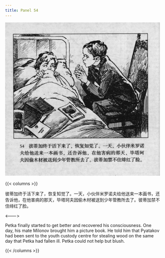 ```yaml
---
title: Panel 54
---
```


![biao page](./../../images/biao/seifert0726_biao_0058_054.jpg)

{{< columns >}}

彼蒂加终于活下来了，恢复知觉了。一天，小伙伴米罗诺夫给他送来一本画书，还告诉他，在他害病的那天，毕塔珂夫因偷木材被送到少年管教所去了。彼蒂加禁不住绯红了脸。

<--->

Petka finally started to get better and recovered his consciousness. One day, his mate Milonov brought him a picture book. He told him that Pyatakov had been sent to the youth custody centre for stealing wood on the same day that Petka had fallen ill. Petka could not help but blush.

{{< /columns >}}